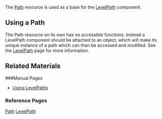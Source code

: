 The [Path](https://github.com/PlasmaEngine/PlasmaDocs/blob/master/plasma_editor_documentation/code_reference/class_reference/path.markdown) resource is used as a base for the [LevelPath](https://github.com/PlasmaEngine/PlasmaDocs/blob/master/plasma_editor_documentation/plasmamanual/gameplay/levelpath.markdown) component. 


## Using a Path

The Path resource on its own has no accessible functions. Instead a LevelPath component should be attached to an object, which will make its unique instance of a path which can then be accessed and modified. See the [LevelPath](https://github.com/PlasmaEngine/PlasmaDocs/blob/master/plasma_editor_documentation.markdown) page for more information. 


## Related Materials

###Manual Pages
- [Using LevelPaths](https://github.com/PlasmaEngine/PlasmaDocs/blob/master/plasma_editor_documentation.markdown)


### Reference Pages

[Path](https://github.com/PlasmaEngine/PlasmaDocs/blob/master/plasma_editor_documentation/code_reference/class_reference/path.markdown) 
[LevelPath](https://github.com/PlasmaEngine/PlasmaDocs/blob/master/plasma_editor_documentation/code_reference/class_reference/levelpath.markdown) 
 

 